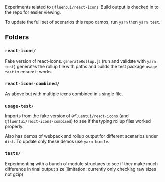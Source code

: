 Experiments related to `@fluentui/react-icons`. Build output is checked in to the repo for easier viewing.

To update the full set of scenarios this repo demos, run `yarn` then `yarn test`.

## Folders

### `react-icons/`

Fake version of react-icons. `generateRollup.js` (run and validate with `yarn test`) generates the rollup file with paths and builds the test package `usage-test` to ensure it works.

### `react-icons-combined/`

As above but with multiple icons combined in a single file.

### `usage-test/`

Imports from the fake version of `@fluentui/react-icons` (and `@fluentui/react-icons-combined`) to see if the typing rollup files worked properly.

Also has demos of webpack and rollup output for different scenarios under `dist`. To update only these demos use `yarn bundle`.

### `tests/`

Experimenting with a bunch of module structures to see if they make much difference in final output size (limitation: currently only checking raw sizes not gzip)
